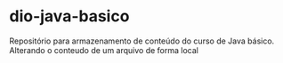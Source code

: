 # dio-java-basico
Repositório para armazenamento de conteúdo do curso de Java básico.
Alterando o conteudo de um arquivo de forma local